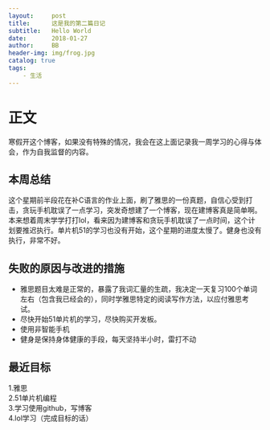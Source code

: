 ```yaml
---
layout:     post
title:      这是我的第二篇日记
subtitle:   Hello World
date:       2018-01-27
author:     BB
header-img: img/frog.jpg
catalog: true
tags:
    - 生活
---
```

# 正文
寒假开这个博客，如果没有特殊的情况，我会在这上面记录我一周学习的心得与体会，作为自我监督的内容。
## 本周总结
这个星期前半段花在补C语言的作业上面，刷了雅思的一份真题，自信心受到打击，贪玩手机耽误了一点学习，突发奇想建了一个博客，现在建博客真是简单啊。本来想着周末学学打打lol，看来因为建博客和贪玩手机耽误了一点时间，这个计划要推迟执行。单片机51的学习也没有开始，这个星期的进度太慢了。健身也没有执行，非常不好。
## 失败的原因与改进的措施
* 雅思题目太难是正常的，暴露了我词汇量的生疏，我决定一天复习100个单词左右（包含我已经会的），同时学雅思特定的阅读写作方法，以应付雅思考试。
* 尽快开始51单片机的学习，尽快购买开发板。
* 使用非智能手机
* 健身是保持身体健康的手段，每天坚持半小时，雷打不动
## 最近目标
1.雅思  
2.51单片机编程  
3.学习使用github，写博客  
4.lol学习（完成目标的话）
